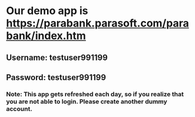 # Our demo app is https://parabank.parasoft.com/parabank/index.htm
## Username: testuser991199
## Password: testuser991199
### Note: This app gets refreshed each day, so if you realize that you are not able to login. Please create another dummy account.